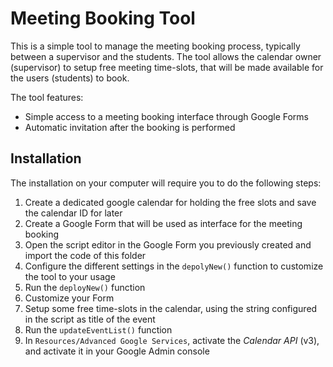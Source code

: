 # Meeting Booking Tool
This is a simple tool to manage the meeting booking process, typically between a supervisor and the students.
The tool allows the calendar owner (supervisor) to setup free meeting time-slots, that will be made available for the users (students) to book.

The tool features:
- Simple access to a meeting booking interface through Google Forms
- Automatic invitation after the booking is performed

## Installation
The installation on your computer will require you to do the following steps:
1. Create a dedicated google calendar for holding the free slots and save the calendar ID for later
2. Create a Google Form that will be used as interface for the meeting booking
3. Open the script editor in the Google Form you previously created and import the code of this folder
4. Configure the different settings in the `depolyNew()` function to customize the tool to your usage
5. Run the `deployNew()` function
6. Customize your Form
7. Setup some free time-slots in the calendar, using the string configured in the script as title of the event
8. Run the `updateEventList()` function
9. In `Resources/Advanced Google Services`, activate the *Calendar API* (v3), and activate it in your Google Admin console
